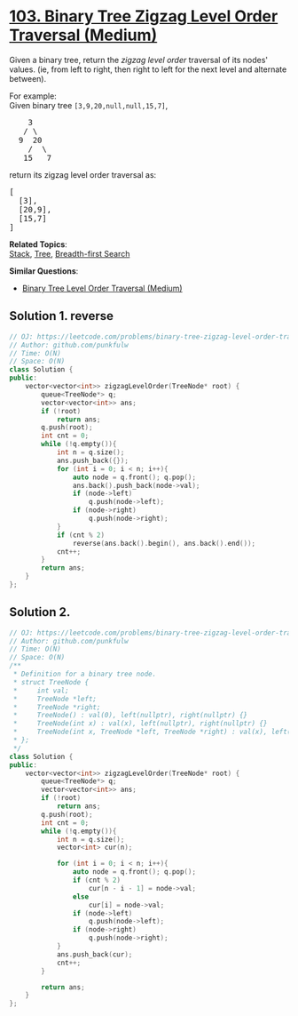 # [103. Binary Tree Zigzag Level Order Traversal (Medium)](https://leetcode.com/problems/binary-tree-zigzag-level-order-traversal/)

<p>Given a binary tree, return the <i>zigzag level order</i> traversal of its nodes' values. (ie, from left to right, then right to left for the next level and alternate between).</p>

<p>
For example:<br>
Given binary tree <code>[3,9,20,null,null,15,7]</code>,<br>
</p><pre>    3
   / \
  9  20
    /  \
   15   7
</pre>
<p></p>
<p>
return its zigzag level order traversal as:<br>
</p><pre>[
  [3],
  [20,9],
  [15,7]
]
</pre>
<p></p>

**Related Topics**:  
[Stack](https://leetcode.com/tag/stack/), [Tree](https://leetcode.com/tag/tree/), [Breadth-first Search](https://leetcode.com/tag/breadth-first-search/)

**Similar Questions**:
* [Binary Tree Level Order Traversal (Medium)](https://leetcode.com/problems/binary-tree-level-order-traversal/)

## Solution 1. reverse

```cpp
// OJ: https://leetcode.com/problems/binary-tree-zigzag-level-order-traversal
// Author: github.com/punkfulw
// Time: O(N)
// Space: O(N)
class Solution {
public:
    vector<vector<int>> zigzagLevelOrder(TreeNode* root) {
        queue<TreeNode*> q;
        vector<vector<int>> ans;
        if (!root)
            return ans;
        q.push(root);
        int cnt = 0;
        while (!q.empty()){
            int n = q.size();
            ans.push_back({});
            for (int i = 0; i < n; i++){
                auto node = q.front(); q.pop();
                ans.back().push_back(node->val);
                if (node->left)
                    q.push(node->left);
                if (node->right)
                    q.push(node->right);
            }
            if (cnt % 2)
                reverse(ans.back().begin(), ans.back().end());
            cnt++;
        }
        return ans;
    }
};
```

## Solution 2.

```cpp
// OJ: https://leetcode.com/problems/binary-tree-zigzag-level-order-traversal/
// Author: github.com/punkfulw
// Time: O(N)
// Space: O(N)
/**
 * Definition for a binary tree node.
 * struct TreeNode {
 *     int val;
 *     TreeNode *left;
 *     TreeNode *right;
 *     TreeNode() : val(0), left(nullptr), right(nullptr) {}
 *     TreeNode(int x) : val(x), left(nullptr), right(nullptr) {}
 *     TreeNode(int x, TreeNode *left, TreeNode *right) : val(x), left(left), right(right) {}
 * };
 */
class Solution {
public:
    vector<vector<int>> zigzagLevelOrder(TreeNode* root) {
        queue<TreeNode*> q;
        vector<vector<int>> ans;
        if (!root)
            return ans;
        q.push(root);
        int cnt = 0;
        while (!q.empty()){
            int n = q.size();
            vector<int> cur(n);

            for (int i = 0; i < n; i++){
                auto node = q.front(); q.pop();
                if (cnt % 2)
                    cur[n - i - 1] = node->val;
                else
                    cur[i] = node->val;
                if (node->left)
                    q.push(node->left);
                if (node->right)
                    q.push(node->right);
            }
            ans.push_back(cur);
            cnt++;
        }

        return ans;
    }
};
```
